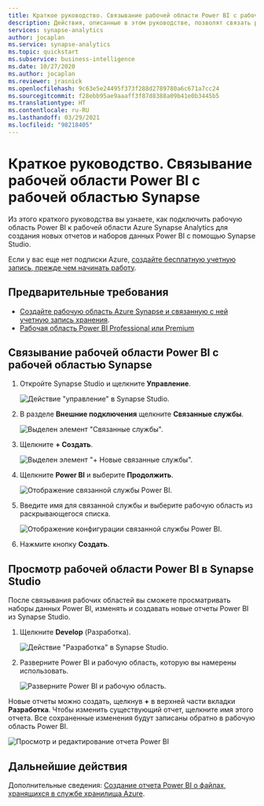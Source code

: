 ```yaml
---
title: Краткое руководство. Связывание рабочей области Power BI с рабочей областью Synapse
description: Действия, описанные в этом руководстве, позволят связать рабочую область Power BI с рабочей областью Azure Synapse Analytics.
services: synapse-analytics
author: jocaplan
ms.service: synapse-analytics
ms.topic: quickstart
ms.subservice: business-intelligence
ms.date: 10/27/2020
ms.author: jocaplan
ms.reviewer: jrasnick
ms.openlocfilehash: 9c63e5e24495f373f288d2789780a6c671a7cc24
ms.sourcegitcommit: f28ebb95ae9aaaff3f87d8388a09b41e0b3445b5
ms.translationtype: HT
ms.contentlocale: ru-RU
ms.lasthandoff: 03/29/2021
ms.locfileid: "98218405"
---
```

# <a name="quickstart-linking-a-power-bi-workspace-to-a-synapse-workspace"></a>Краткое руководство. Связывание рабочей области Power BI с рабочей областью Synapse

Из этого краткого руководства вы узнаете, как подключить рабочую область Power BI к рабочей области Azure Synapse Analytics для создания новых отчетов и наборов данных Power BI с помощью Synapse Studio.

Если у вас еще нет подписки Azure, [создайте бесплатную учетную запись, прежде чем начинать работу](https://azure.microsoft.com/free/).

## <a name="prerequisites"></a>Предварительные требования

- [Создайте рабочую область Azure Synapse и связанную с ней учетную запись хранения](quickstart-create-workspace.md).
- [Рабочая область Power BI Professional или Premium](/power-bi/service-create-the-new-workspaces)

## <a name="link-power-bi-workspace-to-your-synapse-workspace"></a>Связывание рабочей области Power BI с рабочей областью Synapse

1. Откройте Synapse Studio и щелкните **Управление**.

    ![Действие "управление" в Synapse Studio.](media/quickstart-link-powerbi/synapse-studio-click-manage.png)

2. В разделе **Внешние подключения** щелкните **Связанные службы**.

    ![Выделен элемент "Связанные службы".](media/quickstart-link-powerbi/manage-click-linked-services.png)

3. Щелкните **+ Создать**.

    ![Выделен элемент "+ Новые связанные службы".](media/quickstart-link-powerbi/new-highlighted.png)

4. Щелкните **Power BI** и выберите **Продолжить**.

    ![Отображение связанной службы Power BI.](media/quickstart-link-powerbi/powerbi-linked-service.png)

5. Введите имя для связанной службы и выберите рабочую область из раскрывающегося списка.

    ![Отображение конфигурации связанной службы Power BI.](media/quickstart-link-powerbi/workspace-link-dialog.png)

6. Нажмите кнопку **Создать**.

## <a name="view-power-bi-workspace-in-synapse-studio"></a>Просмотр рабочей области Power BI в Synapse Studio

После связывания рабочих областей вы сможете просматривать наборы данных Power BI, изменять и создавать новые отчеты Power BI из Synapse Studio.

1. Щелкните **Develop** (Разработка).

    ![Действие "Разработка" в Synapse Studio.](media/quickstart-link-powerbi/synapse-studio-click-develop.png)

2. Разверните Power BI и рабочую область, которую вы намерены использовать.

    ![Разверните Power BI и рабочую область.](media/quickstart-link-powerbi/develop-expand-powerbi.png)

Новые отчеты можно создать, щелкнув **+** в верхней части вкладки **Разработка**. Чтобы изменить существующий отчет, щелкните имя этого отчета. Все сохраненные изменения будут записаны обратно в рабочую область Power BI.

![Просмотр и редактирование отчета Power BI](media/quickstart-link-powerbi/powerbi-report.png)


## <a name="next-steps"></a>Дальнейшие действия

Дополнительные сведения: [Создание отчета Power BI о файлах, хранящихся в службе хранилища Azure](sql/tutorial-connect-power-bi-desktop.md).
